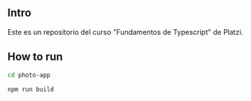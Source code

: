 ## Intro

Este es un repositorio del curso "Fundamentos de Typescript" de Platzi.

## How to run

```bash
cd photo-app
```

```bash
npm run build
```
